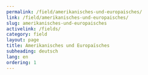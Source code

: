 ```yaml
---
permalink: /field/amerikanisches-und-europaisches/
link: /field/amerikanisches-und-europaisches/
slug: amerikanisches-und-europaisches
activelink: /fields/
category: field
layout: page
title: Amerikanisches und Europaïsches
subheading: deutsch
lang: en
ordering: 1
---
```


